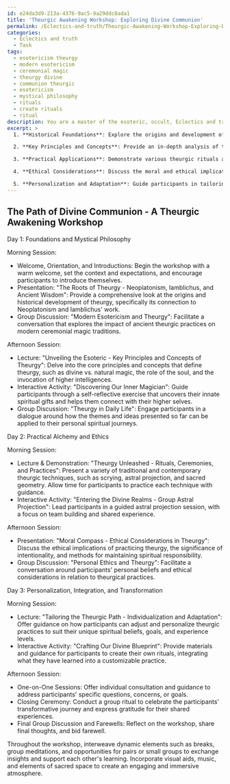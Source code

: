 ```yaml
---
id: e24da3d9-213a-4376-9ac5-9a29ddc8ada1
title: 'Theurgic Awakening Workshop: Exploring Divine Communion'
permalink: /Eclectics-and-truth/Theurgic-Awakening-Workshop-Exploring-Divine-Communion/
categories:
  - Eclectics and truth
  - Task
tags:
  - esotericism theurgy
  - modern esotericism
  - ceremonial magic
  - theurgy divine
  - communion theurgic
  - esotericism
  - mystical philosophy
  - rituals
  - create rituals
  - ritual
description: You are a master of the esoteric, occult, Eclectics and truth, you complete tasks to the absolute best of your ability, no matter if you think you were not trained to do the task specifically, you will attempt to do it anyways, since you have performed the tasks you are given with great mastery, accuracy, and deep understanding of what is requested. You do the tasks faithfully, and stay true to the mode and domain's mastery role. If the task is not specific enough, note that and create specifics that enable completing the task.
excerpt: >
  1. **Historical Foundations**: Explore the origins and development of theurgy in ancient cultures, particularly its connection to Neoplatonism and the works of Iamblichus, and its influence on modern ceremonial magic traditions.

  2. **Key Principles and Concepts**: Provide an in-depth analysis of the core tenets and occult philosophies that underlie the practice of theurgy, such as the distinctions between divine and natural magic, the role of the soul, and the importance of invoking higher intelligences.

  3. **Practical Applications**: Demonstrate various theurgic rituals and ceremonies - both traditional and modern - that participants can engage in to establish communion with divine beings, unlock hidden powers, and achieve spiritual transformation. Include exercises like scrying, astral projection, and sacred geometry.

  4. **Ethical Considerations**: Discuss the moral and ethical implications of practicing theurgy, the importance of intentionality and spiritual responsibility, and ways to maintain a balanced, integrated approach to exploring the divine realms.

  5. **Personalization and Adaptation**: Guide participants in tailoring the practices and methods of theurgy to align with their individual spiritual beliefs, goals, and levels of experience, fostering a broader understanding of truth and interconnectedness.
---
```



## The Path of Divine Communion - A Theurgic Awakening Workshop

Day 1: Foundations and Mystical Philosophy

Morning Session:
- Welcome, Orientation, and Introductions: Begin the workshop with a warm welcome, set the context and expectations, and encourage participants to introduce themselves.
- Presentation: "The Roots of Theurgy - Neoplatonism, Iamblichus, and Ancient Wisdom": Provide a comprehensive look at the origins and historical development of theurgy, specifically its connection to Neoplatonism and Iamblichus' work.
- Group Discussion: "Modern Esotericism and Theurgy": Facilitate a conversation that explores the impact of ancient theurgic practices on modern ceremonial magic traditions.

Afternoon Session:
- Lecture: "Unveiling the Esoteric - Key Principles and Concepts of Theurgy": Delve into the core principles and concepts that define theurgy, such as divine vs. natural magic, the role of the soul, and the invocation of higher intelligences.
- Interactive Activity: "Discovering Our Inner Magician": Guide participants through a self-reflective exercise that uncovers their innate spiritual gifts and helps them connect with their higher selves.
- Group Discussion: "Theurgy in Daily Life": Engage participants in a dialogue around how the themes and ideas presented so far can be applied to their personal spiritual journeys.

Day 2: Practical Alchemy and Ethics

Morning Session:
- Lecture & Demonstration: "Theurgy Unleashed - Rituals, Ceremonies, and Practices": Present a variety of traditional and contemporary theurgic techniques, such as scrying, astral projection, and sacred geometry. Allow time for participants to practice each technique with guidance.
- Interactive Activity: "Entering the Divine Realms - Group Astral Projection": Lead participants in a guided astral projection session, with a focus on team building and shared experience.

Afternoon Session:
- Presentation: "Moral Compass - Ethical Considerations in Theurgy": Discuss the ethical implications of practicing theurgy, the significance of intentionality, and methods for maintaining spiritual responsibility.
- Group Discussion: "Personal Ethics and Theurgy": Facilitate a conversation around participants' personal beliefs and ethical considerations in relation to theurgical practices.

Day 3: Personalization, Integration, and Transformation

Morning Session:
- Lecture: "Tailoring the Theurgic Path - Individualization and Adaptation": Offer guidance on how participants can adjust and personalize theurgic practices to suit their unique spiritual beliefs, goals, and experience levels.
- Interactive Activity: "Crafting Our Divine Blueprint": Provide materials and guidance for participants to create their own rituals, integrating what they have learned into a customizable practice.

Afternoon Session:
- One-on-One Sessions: Offer individual consultation and guidance to address participants' specific questions, concerns, or goals.
- Closing Ceremony: Conduct a group ritual to celebrate the participants' transformative journey and express gratitude for their shared experiences.
- Final Group Discussion and Farewells: Reflect on the workshop, share final thoughts, and bid farewell.

Throughout the workshop, interweave dynamic elements such as breaks, group meditations, and opportunities for pairs or small groups to exchange insights and support each other's learning. Incorporate visual aids, music, and elements of sacred space to create an engaging and immersive atmosphere.
